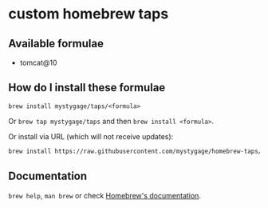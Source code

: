 # custom homebrew taps

## Available formulae

- tomcat@10

## How do I install these formulae

`brew install mystygage/taps/<formula>`

Or `brew tap mystygage/taps` and then `brew install <formula>`.

Or install via URL (which will not receive updates):

```sh
brew install https://raw.githubusercontent.com/mystygage/homebrew-taps/master/Formula/<formula>.rb
```

## Documentation

`brew help`, `man brew` or check [Homebrew's documentation](https://docs.brew.sh).
